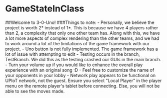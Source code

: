 # GameStateInClass
##Welcome to 3-0-Uno!
###Things to note:
    - Personally, we believe the project is worth 2* instead of 1*. This is because we have 4 players rather than 2, a complexity that only one other team has. Along with this, we have a lot more aspects of complex rendering than the other teams, and we had to work around a lot of the limitations of the game framework with our project.
    - Uno button is not fully implemented. The game framework has a lot of issue with attempting to edit 
    - Testing occurs in the branch, TestBranch. We did this as the testing crashed our GUIs in the main branch.
    - Turn your volume up if you would like to enhance the overall play experience with an original song :D
    - Feel free to customize the name of your opponents in your lobby
    - Network play appears to be functional on UPIoT network, not the guest. Ensure you select "Local Player" in the player menu on the remote player's tablet before connecting. Else, you will not be able to see the moves made.

    
    
    
